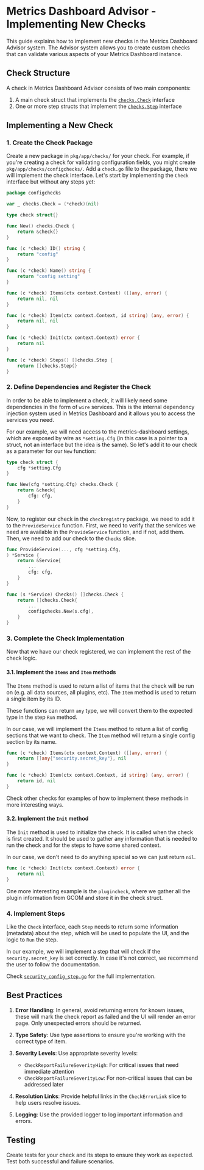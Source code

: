 # Metrics Dashboard Advisor - Implementing New Checks

This guide explains how to implement new checks in the Metrics Dashboard Advisor system. The Advisor system allows you to create custom checks that can validate various aspects of your Metrics Dashboard instance.

## Check Structure

A check in Metrics Dashboard Advisor consists of two main components:

1. A main check struct that implements the [`checks.Check`](https://github.com/metrics-dashboard/metrics-dashboard/blob/269226cb50b970ad9f692f1fdd220e9822e90db8/apps/advisor/pkg/app/checks/ifaces.go#L11-L25) interface
2. One or more step structs that implement the [`checks.Step`](https://github.com/metrics-dashboard/metrics-dashboard/blob/269226cb50b970ad9f692f1fdd220e9822e90db8/apps/advisor/pkg/app/checks/ifaces.go#L28-L39) interface

## Implementing a New Check

### 1. Create the Check Package

Create a new package in `pkg/app/checks/` for your check. For example, if you're creating a check for validating configuration fields, you might create `pkg/app/checks/configchecks/`. Add a `check.go` file to the package, there we will implement the check interface. Let's start by implementing the `Check` interface but without any steps yet:

```go
package configchecks

var _ checks.Check = (*check)(nil)

type check struct{}

func New() checks.Check {
	return &check{}
}

func (c *check) ID() string {
	return "config"
}

func (c *check) Name() string {
	return "config setting"
}

func (c *check) Items(ctx context.Context) ([]any, error) {
	return nil, nil
}

func (c *check) Item(ctx context.Context, id string) (any, error) {
	return nil, nil
}

func (c *check) Init(ctx context.Context) error {
	return nil
}

func (c *check) Steps() []checks.Step {
	return []checks.Step{}
}

```

### 2. Define Dependencies and Register the Check

In order to be able to implement a check, it will likely need some dependencies in the form of `wire` services. This is the internal dependency injection system used in Metrics Dashboard and it allows you to access the services you need.

For our example, we will need access to the metrics-dashboard settings, which are exposed by wire as `*setting.Cfg` (in this case is a pointer to a struct, not an interface but the idea is the same). So let's add it to our check as a parameter for our `New` function:

```go
type check struct {
	cfg *setting.Cfg
}

func New(cfg *setting.Cfg) checks.Check {
	return &check{
		cfg: cfg,
	}
}
```

Now, to register our check in the `checkregistry` package, we need to add it to the `ProvideService` function. First, we need to verify that the services we need are available in the `ProvideService` function, and if not, add them. Then, we need to add our check to the `Checks` slice.

```go
func ProvideService(..., cfg *setting.Cfg,
) *Service {
    return &Service{
        ...
        cfg: cfg,
    }
}

func (s *Service) Checks() []checks.Check {
	return []checks.Check{
        ...
        configchecks.New(s.cfg),
    }
}
```

### 3. Complete the Check Implementation

Now that we have our check registered, we can implement the rest of the check logic.

#### 3.1. Implement the `Items` and `Item` methods

The `Items` method is used to return a list of items that the check will be run on (e.g. all data sources, all plugins, etc). The `Item` method is used to return a single item by its ID.

These functions can return `any` type, we will convert them to the expected type in the step `Run` method.

In our case, we will implement the `Items` method to return a list of config sections that we want to check. The `Item` method will return a single config section by its name.

```go
func (c *check) Items(ctx context.Context) ([]any, error) {
	return []any{"security.secret_key"}, nil
}

func (c *check) Item(ctx context.Context, id string) (any, error) {
	return id, nil
}
```

Check other checks for examples of how to implement these methods in more interesting ways.

#### 3.2. Implement the `Init` method

The `Init` method is used to initialize the check. It is called when the check is first created. It should be used to gather any information that is needed to run the check and for the steps to have some shared context.

In our case, we don't need to do anything special so we can just return `nil`.

```go
func (c *check) Init(ctx context.Context) error {
	return nil
}
```

One more interesting example is the `plugincheck`, where we gather all the plugin information from GCOM and store it in the check struct.

### 4. Implement Steps

Like the `Check` interface, each `Step` needs to return some information (metadata) about the step, which will be used to populate the UI, and the logic to `Run` the step.

In our example, we will implement a step that will check if the `security.secret_key` is set correctly. In case it's not correct, we recommend the user to follow the documentation.

Check [`security_config_step.go`](./pkg/app/checks/configchecks/security_config_step.go) for the full implementation.

## Best Practices

1. **Error Handling**: In general, avoid returning errors for known issues, these will mark the check report as failed and the UI will render an error page. Only unexpected errors should be returned.

2. **Type Safety**: Use type assertions to ensure you're working with the correct type of item.

3. **Severity Levels**: Use appropriate severity levels:
   - `CheckReportFailureSeverityHigh`: For critical issues that need immediate attention
   - `CheckReportFailureSeverityLow`: For non-critical issues that can be addressed later

4. **Resolution Links**: Provide helpful links in the `CheckErrorLink` slice to help users resolve issues.

5. **Logging**: Use the provided logger to log important information and errors.

## Testing

Create tests for your check and its steps to ensure they work as expected. Test both successful and failure scenarios.
